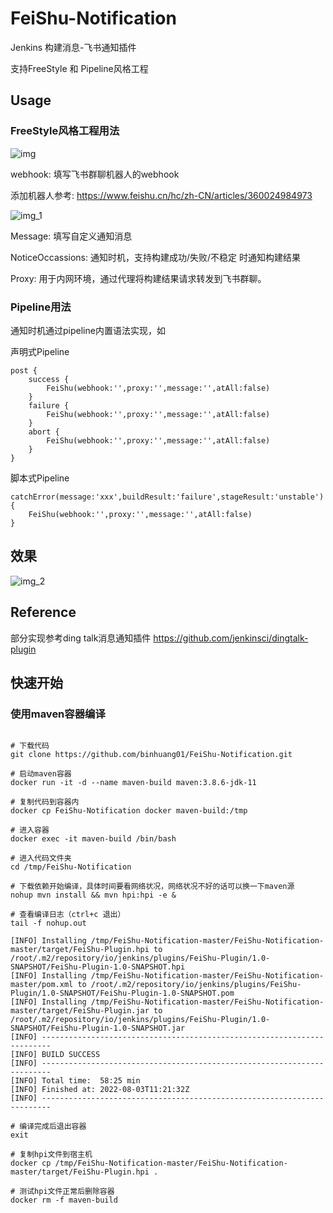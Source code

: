 # FeiShu-Notification
Jenkins 构建消息-飞书通知插件

支持FreeStyle 和 Pipeline风格工程
## Usage

### FreeStyle风格工程用法

![img](https://user-images.githubusercontent.com/53971532/177046892-84c0460f-35e9-4cab-b5a7-1a1c4f30ff5f.png)


webhook: 填写飞书群聊机器人的webhook

添加机器人参考: https://www.feishu.cn/hc/zh-CN/articles/360024984973

![img_1](https://user-images.githubusercontent.com/53971532/177046915-f05beb03-4c7f-4508-8915-7e5b95281cb4.png)

Message: 填写自定义通知消息

NoticeOccassions:  通知时机，支持构建成功/失败/不稳定 时通知构建结果

Proxy: 用于内网环境，通过代理将构建结果请求转发到飞书群聊。

### Pipeline用法 

通知时机通过pipeline内置语法实现，如

声明式Pipeline
```
post {
    success {
        FeiShu(webhook:'',proxy:'',message:'',atAll:false)        
    }
    failure {
        FeiShu(webhook:'',proxy:'',message:'',atAll:false)
    }
    abort {
        FeiShu(webhook:'',proxy:'',message:'',atAll:false)
    }
}
```

脚本式Pipeline
```
catchError(message:'xxx',buildResult:'failure',stageResult:'unstable') {
    FeiShu(webhook:'',proxy:'',message:'',atAll:false)
}
```

## 效果

![img_2](https://user-images.githubusercontent.com/53971532/177046910-362054c5-ef15-4639-ae7f-42f13b5f4808.png)

## Reference
部分实现参考ding talk消息通知插件
https://github.com/jenkinsci/dingtalk-plugin

## 快速开始

### 使用maven容器编译

```shell

# 下载代码
git clone https://github.com/binhuang01/FeiShu-Notification.git 

# 启动maven容器
docker run -it -d --name maven-build maven:3.8.6-jdk-11

# 复制代码到容器内
docker cp FeiShu-Notification docker maven-build:/tmp

# 进入容器
docker exec -it maven-build /bin/bash

# 进入代码文件夹
cd /tmp/FeiShu-Notification

# 下载依赖开始编译，具体时间要看网络状况，网络状况不好的话可以换一下maven源
nohup mvn install && mvn hpi:hpi -e &

# 查看编译日志（ctrl+c 退出）
tail -f nohup.out 

[INFO] Installing /tmp/FeiShu-Notification-master/FeiShu-Notification-master/target/FeiShu-Plugin.hpi to /root/.m2/repository/io/jenkins/plugins/FeiShu-Plugin/1.0-SNAPSHOT/FeiShu-Plugin-1.0-SNAPSHOT.hpi
[INFO] Installing /tmp/FeiShu-Notification-master/FeiShu-Notification-master/pom.xml to /root/.m2/repository/io/jenkins/plugins/FeiShu-Plugin/1.0-SNAPSHOT/FeiShu-Plugin-1.0-SNAPSHOT.pom
[INFO] Installing /tmp/FeiShu-Notification-master/FeiShu-Notification-master/target/FeiShu-Plugin.jar to /root/.m2/repository/io/jenkins/plugins/FeiShu-Plugin/1.0-SNAPSHOT/FeiShu-Plugin-1.0-SNAPSHOT.jar
[INFO] ------------------------------------------------------------------------
[INFO] BUILD SUCCESS
[INFO] ------------------------------------------------------------------------
[INFO] Total time:  58:25 min
[INFO] Finished at: 2022-08-03T11:21:32Z
[INFO] ------------------------------------------------------------------------

# 编译完成后退出容器
exit

# 复制hpi文件到宿主机
docker cp /tmp/FeiShu-Notification-master/FeiShu-Notification-master/target/FeiShu-Plugin.hpi .

# 测试hpi文件正常后删除容器
docker rm -f maven-build

```

